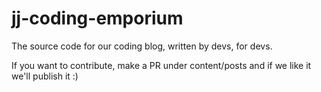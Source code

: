 # jj-coding-emporium
The source code for our coding blog, written by devs, for devs.

If you want to contribute, make a PR under content/posts and if we like it we'll publish it :)

